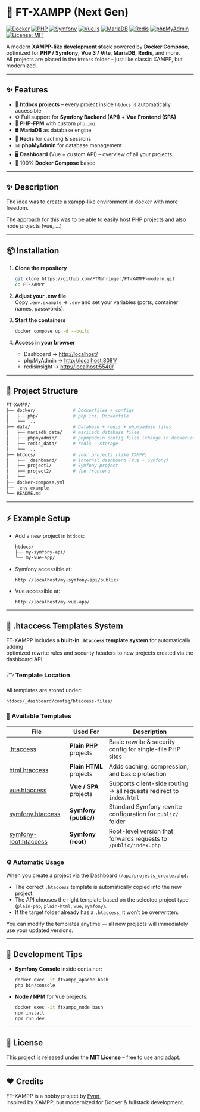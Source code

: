 # 🚀 FT-XAMPP (Next Gen)

[![Docker](https://img.shields.io/badge/Docker-Ready-blue?logo=docker)](https://www.docker.com/)
[![PHP](https://img.shields.io/badge/PHP-8.x-777BB4?logo=php)](https://www.php.net/)
[![Symfony](https://img.shields.io/badge/Symfony-7-black?logo=symfony)](https://symfony.com/)
[![Vue.js](https://img.shields.io/badge/Vue-3-42b883?logo=vue.js)](https://vuejs.org/)
[![MariaDB](https://img.shields.io/badge/MariaDB-Latest-003545?logo=mariadb)](https://mariadb.org/)
[![Redis](https://img.shields.io/badge/Redis-Cache-red?logo=redis)](https://redis.io/)
[![phpMyAdmin](https://img.shields.io/badge/phpMyAdmin-Available-orange?logo=phpmyadmin)](https://www.phpmyadmin.net/)
[![License: MIT](https://img.shields.io/badge/License-MIT-green.svg)](https://opensource.org/licenses/MIT)

A modern **XAMPP-like development stack** powered by **Docker Compose**, optimized for **PHP / Symfony**, **Vue 3 / Vite**, **MariaDB**, **Redis**, and more.  
All projects are placed in the `htdocs` folder – just like classic XAMPP, but modernized.  

---

## ✨ Features
- 📂 **htdocs projects** – every project inside `htdocs` is automatically accessible
- ⚙️ Full support for **Symfony Backend (API)** + **Vue Frontend (SPA)**
- 🐘 **PHP-FPM** with custom `php.ini`
- 🛢 **MariaDB** as database engine
- 🧩 **Redis** for caching & sessions
- 📊 **phpMyAdmin** for database management
- 🖥 **Dashboard** (Vue + custom API) – overview of all your projects
- 🐳 100% **Docker Compose** based

---

## ✨  Description


The idea was to create a xampp-like environment in docker with more freedom.

The approach for this was to be able to easily host PHP projects and also node projects (vue, ...)

---

## 📦 Installation

1. **Clone the repository**
   ```bash
   git clone https://github.com/FTMahringer/FT-XAMPP-modern.git
   cd FT-XAMPP
   ```

2. **Adjust your .env file**  
   Copy `.env.example` → `.env` and set your variables (ports, container names, passwords).

3. **Start the containers**
   ```bash
   docker compose up -d --build
   ```

4. **Access in your browser**
   - Dashboard → [http://localhost/](http://localhost/)
   - phpMyAdmin → [http://localhost:8081/](http://localhost:8081/)
   - redisinsight → [http://localhost:5540/](http://localhost:5540/)

---

## 📂 Project Structure

```bash
FT-XAMPP/
├── docker/              # Dockerfiles + configs
│   ├── php/             # php.ini, Dockerfile
│   └── ...
├── data/                # Database + redis + phpmyadmin files
│   ├── mariadb_data/    # mariiadb database files
│   ├── phpmyadmin/      # phpmyadmin config files (change in docker-compose)
│   ├── redis_data/      # redis - storage
│   └── ...
├── htdocs/              # your projects (like XAMPP)
│   ├── _dashboard/      # internal dashboard (Vue + Symfony)
│   ├── project1/        # Symfony project
│   ├── project2/        # Vue frontend
│   └── ...
├── docker-compose.yml
├── .env.example
└── README.md
```

---

## ⚡ Example Setup

- Add a new project in `htdocs`:
  ```bash
  htdocs/
  ├── my-symfony-api/
  └── my-vue-app/
  ```

- Symfony accessible at:
  ```
  http://localhost/my-symfony-api/public/
  ```

- Vue accessible at:
  ```
  http://localhost/my-vue-app/
  ```


---

## 🧩 .htaccess Templates System

FT-XAMPP includes a **built-in `.htaccess` template system** for automatically adding  
optimized rewrite rules and security headers to new projects created via the dashboard API.

### 🗁 Template Location
All templates are stored under:

```
htdocs/_dashboard/config/htaccess-files/
```

### 📄 Available Templates
| File | Used For | Description |
|------|-----------|-------------|
| [.htaccess](https://github.com/FTMahringer/FT-XAMPP-modern/tree/main/htdocs/_dashboard/config/htaccess-files/.htaccess) | **Plain PHP** projects | Basic rewrite & security config for single-file PHP sites |
| [html.htaccess](https://github.com/FTMahringer/FT-XAMPP-modern/tree/main/htdocs/_dashboard/config/htaccess-files/html.htaccess) | **Plain HTML** projects | Adds caching, compression, and basic protection |
| [vue.htaccess](https://github.com/FTMahringer/FT-XAMPP-modern/tree/main/htdocs/_dashboard/config/htaccess-files/vue.htaccess) | **Vue / SPA** projects | Supports client-side routing → all requests redirect to `index.html` |
| [symfony.htaccess](https://github.com/FTMahringer/FT-XAMPP-modern/tree/main/htdocs/_dashboard/config/htaccess-files/symfony.htaccess) | **Symfony (public/)** | Standard Symfony rewrite configuration for `public/` folder |
| [symfony-root.htaccess](https://github.com/FTMahringer/FT-XAMPP-modern/tree/main/htdocs/_dashboard/config/htaccess-files/symfony-root.htaccess) | **Symfony (root)** | Root-level version that forwards requests to `/public/index.php` |

### ⚙️ Automatic Usage
When you create a project via the Dashboard (`/api/projects_create.php`):

- The correct `.htaccess` template is automatically copied into the new project.
- The API chooses the right template based on the selected project type (`plain-php`, `plain-html`, `vue`, `symfony`).
- If the target folder already has a `.htaccess`, it won’t be overwritten.

You can modify the templates anytime — all new projects will immediately use your updated versions.

---

## 🔧 Development Tips

- **Symfony Console** inside container:
  ```bash
  docker exec -it ftxampp_apache bash
  php bin/console
  ```

- **Node / NPM** for Vue projects:
  ```bash
  docker exec -it ftxampp_node bash
  npm install
  npm run dev
  ```

---

## 📝 License

This project is released under the **MIT License** – free to use and adapt.

---

## ❤️ Credits

FT-XAMPP is a hobby project by [Fynn](https://github.com/FTMahringer),  
inspired by XAMPP, but modernized for Docker & fullstack development.
